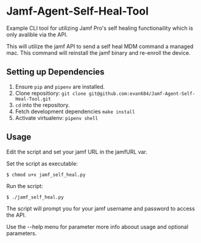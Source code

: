 Jamf-Agent-Self-Heal-Tool
=========================
Example CLI tool for utilizing Jamf Pro's self healing functionaility which is only avalible via the API.

This will utilize the jamf API to send a self heal MDM command a managed mac. This command will reinstall the jamf binary and re-enroll the device.

Setting up Dependencies
-------------------------

1. Ensure ``pip`` and ``pipenv`` are installed.
2. Clone repositiory: ``git clone git@github.com:evan684/Jamf-Agent-Self-Heal-Tool.git``
2. ``cd`` into the repository.
4. Fetch development dependencies ``make install``
5. Activate virtualenv: ``pipenv shell``

Usage
-----

Edit the script and set your jamf URL in the jamfURL var.

Set the script as executable:

    $ chmod u+x jamf_self_heal.py
  
Run the script:
 
    $ ./jamf_self_heal.py
  
The script will prompt you for your jamf username and password to access the API. 

Use the --help menu for parameter more info aboout usage and optional parameters.
